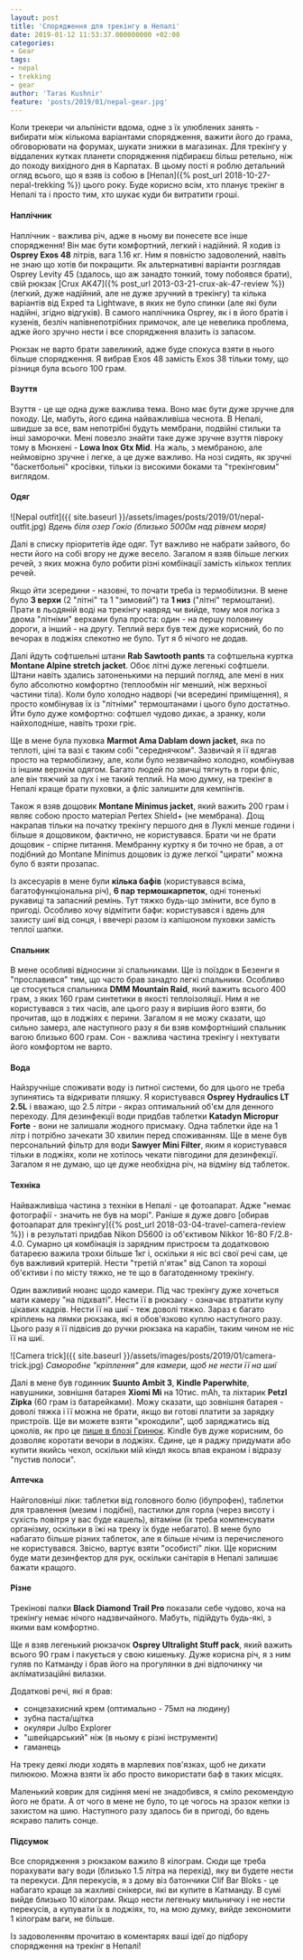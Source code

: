 ```yaml
---
layout: post
title: 'Спорядження для трекінгу в Непалі'
date: 2019-01-12 11:53:37.000000000 +02:00
categories:
- Gear
tags:
- nepal
- trekking
- gear
author: 'Taras Kushnir'
feature: 'posts/2019/01/nepal-gear.jpg'
---
```


Коли трекери чи альпіністи вдома, одне з їх улюблених занять - вибирати між кількома варіантами спорядження, важити його до грама, обговорювати на форумах, шукати знижки в магазинах. Для трекінгу у віддалених кутках планети спорядження підбираєш більш ретельно, ніж до походу вихідного дня в Карпатах. В цьому пості я роблю детальний огляд всього, що я взяв із собою в [Непал]({% post_url 2018-10-27-nepal-trekking %}) цього року. Буде корисно всім, хто планує трекінг в Непалі та і просто тим, хто шукає куди би витратити гроші.

<!--more-->

#### Наплічник

Наплічник - важлива річ, адже в ньому ви понесете все інше спорядження! Він має бути комфортний, легкий і надійний. Я ходив із **Osprey Exos 48** літрів, вага 1.16 кг. Ним я повністю задоволений, навіть не знаю що хотів би покращити. Як альтернативні варіанти розглядав Osprey Levity 45 (здалось, що аж занадто тонкий, тому побоявся брати), свій рюкзак [Crux AK47]({% post_url 2013-03-21-crux-ak-47-review %}) (легкий, дуже надійний, але не дуже зручний в трекінгу) та кілька варіантів від Exped та Lightwave, в яких не було спинки (але які були надійні, згідно відгуків). В самого наплічника Osprey, як і в його братів і кузенів, безліч напівнепотрібних примочок, але це невелика проблема, адже його зручно нести і все спорядження влазить із запасом.

Рюкзак не варто брати завеликий, адже буде спокуса взяти в нього більше спорядження. Я вибрав Exos 48 замість Exos 38 тільки тому, що різниця була всього 100 грам.

#### Взуття

Взуття - це ще одна дуже важлива тема. Воно має бути дуже зручне для походу. Це, мабуть, його єдина найважливіша чеснота. В Непалі, швидше за все, вам непотрібні будуть мембрани, подвійні стильки та інші заморочки. Мені повезло знайти таке дуже зручне взуття півроку тому в Мюнхені - **Lowa Inox Gtx Mid**. На жаль, з мембраною, але неймовірно зручне і легке, а це дуже важливо. На нозі сидять, як зручні "баскетбольні" кросівки, тільки із високими боками та "трекінговим" виглядом.

#### Одяг

![Nepal outfit]({{ site.baseurl }}/assets/images/posts/2019/01/nepal-outfit.jpg)
*Вдень біля озер Гокіо (близько 5000м над рівнем моря)*

Далі в списку пріоритетів йде одяг. Тут важливо не набрати зайвого, бо нести його на собі вгору не дуже весело. Загалом я взяв більше легких речей, з яких можна було робити різні комбінації замість кількох теплих речей.

Якщо йти зсередини - назовні, то почати треба із термобілизни. В мене було **3 верхи** (2 "літні" та 1 "зимовий") та **1 низ** ("літні" термоштани). Прати в льодяній воді на трекінгу навряд чи вийде, тому моя логіка з двома "літніми" верхами була проста: один - на першу половину дороги, а інший - на другу. Теплий верх був теж дуже корисний, бо по вечорах в лоджіях спекотно не було. Тут я б нічого не додав.

Далі йдуть софтшельні штани **Rab Sawtooth pants** та софтшельна куртка **Montane Alpine stretch jacket**. Обоє літні дуже легенькі софтшели. Штани навіть здались затоненькими на перший погляд, але мені в них було абсолютно комфортно (теплообмін ніг менший, ніж верхньої частини тіла). Коли було холодно надворі (чи всередині приміщення), я просто комбінував їх із "літніми" термоштанами і цього було достатньо. Йти було дуже комфортно: софтшел чудово дихає, а зранку, коли найхолодніше, навіть трохи гріє.

Ще в мене була пуховка **Marmot Ama Dablam down jacket**, яка по теплоті, ціні та вазі є таким собі "середнячком". Зазвичай я її вдягав просто на термобілизну, але, коли було незвичайно холодно, комбінував із іншим верхнім одягом. Багато людей по звичці тягнуть в гори фліс, але він тяжчий за пух і не такий теплий. На мою думку, на трекінг в Непалі краще брати пуховки, а фліс залишити для кемпінгів.

Також я взяв дощовик **Montane Minimus jacket**, який важить 200 грам і являє собою просто матеріал Pertex Shield+ (не мембрана). Дощ накрапав тільки на початку трекінгу першого дня в Луклі менше години і більше я дощовиком, фактично, не користувався. Брати чи не брати дощовик - спірне питання. Мембранну куртку я би точно не брав, а от подібний до Montane Minimus дощовик із дуже легкої "цирати" можна було б взяти прозапас.

Із аксесуарів в мене були **кілька бафів** (користувався всіма, багатофункціональна річ), **6 пар термошкарпеток**, одні тоненькі рукавиці та запасний ремінь. Тут тяжко будь-що змінити, все було в пригоді. Особливо хочу відмітити бафи: користувався і вдень для захисту шиї від сонця, і ввечері разом із капішоном пуховки замість теплої шапки.

#### Спальник

В мене особливі відносини зі спальниками. Ще із поїздок в Безенги я "прославився" тим, що часто брав занадто легкі спальники. Особливо це стосується спальника **DMM Mountain Raid**, який важить всього 400 грам, з яких 160 грам синтетики в якості теплоізоляції. Ним я не користувався з тих часів, але цього разу я вирішив його взяти, бо прочитав, що в лоджіях є перини. Загалом я не можу сказати, що сильно замерз, але наступного разу я би взяв комфортніший спальник вагою близько 600 грам. Сон - важлива частина трекінгу і нехтувати його комфортом не варто.

#### Вода

Найзручніше споживати воду із питної системи, бо для цього не треба зупинятись та відкривати пляшку. Я користувався **Osprey Hydraulics LT 2.5L** і вважаю, що 2.5 літри - якраз оптимальний об'єм для денного переходу. Для дезинфекції води придбав таблетки **Katadyn Micropur Forte** - вони не залишали жодного присмаку. Одна таблетки йде на 1 літр і потрібно зачекати 30 хвилин перед споживанням. Ще в мене був персональний фільтр для води **Sawyer Mini Filter**, яким я користувався тільки в лоджіях, коли не хотілось чекати півгодини для дезинфекції. Загалом я не думаю, що це дуже необхідна річ, на відміну від таблеток.

#### Техніка

Найважливіша частина з техніки в Непалі - це фотоапарат. Адже "немає фотографії - значить не був на морі". Раніше я дуже довго [обирав фотоапарат для трекінгу]({% post_url 2018-03-04-travel-camera-review %}) і в результаті придбав Nikon D5600 із об'єктивом Nikkor 16-80 F/2.8-4.0. Сумарно ця комбінація із зарядним пристроєм та додатковою батареєю важила трохи більше 1кг і, оскільки я ніс всі свої речі сам, це був важливий критерій. Нести "третій п'ятак" від Canon та хороші об'єктиви і по місту тяжко, не те що в багатоденному трекінгу.

Один важливий нюанс щодо камери. Під час трекінгу дуже хочеться мати камеру "на підхваті". Нести її в рюкзаку - означає втратити купу цікавих кадрів. Нести її на шиї - теж доволі тяжко. Зараз є багато кріплень на лямки рюкзака, які я обов'язково куплю наступного разу. Цього разу я її підвісив до ручки рюкзака на карабін, таким чином не ніс її на шиї.

![Camera trick]({{ site.baseurl }}/assets/images/posts/2019/01/camera-trick.jpg)
*Саморобне "кріплення" для камери, щоб не нести її на шиї*

Далі в мене був годинник **Suunto Ambit 3**, **Kindle Paperwhite**, навушники, зовнішня батарея **Xiomi Mi** на 10тис. mAh, та ліхтарик **Petzl Zipka** (60 грам із батарейками). Можу сказати, що зовнішня батарея - доволі тяжка і її можна не брати, якщо ви готові платити за зарядку пристроїв. Ще ви можете взяти "крокодили", щоб заряджатись від цоколів, як про це [пише в блозі Гринюк](http://blog.gryniuk.com/%D1%89%D0%BE-%D0%B1%D1%80%D0%B0%D1%82%D0%B8-%D0%BD%D0%B0-%D1%82%D1%80%D0%B5%D0%BA%D1%96%D0%BD%D0%B3-%D0%B2-%D0%BD%D0%B5%D0%BF%D0%B0%D0%BB/). Kindle був дуже корисним, бо дозволяє коротати вечори в лоджіях. Єдине, це я раджу придумати або купити якийсь чехол, оскільки мій кіндл якось впав екраном і відразу "пустив полоси".

#### Аптечка

Найголовніші ліки: таблетки від головного болю (ібупрофен), таблетки для травлення (мезим і подібні), пастилки для горла (через висоту і сухість повітря у вас буде кашель), вітаміни (їх треба компенсувати організму, оскільки в їжі на треку їх буде небагато). В мене було набагато більше різних таблеток, але я більше нічим із перечисленого не користувався. Звісно, вартує взяти "особисті" ліки. Ще корисним буде мати дезинфектор для рук, оскільки санітарія в Непалі залишає бажати кращого.

#### Різне

Трекінові палки **Black Diamond Trail Pro** показали себе чудово, хоча на трекінгу немає нічого надзвичайного. Мабуть, підійдуть будь-які, з якими вам комфортно.

Ще я взяв легенький рюкзачок **Osprey Ultralight Stuff pack**, який важить всього 90 грам і пакується у свою кишеньку. Дуже корисна річ, я з ним гуляв по Катманду і брав його на прогулянки в дні відпочинку чи акліматизаційні вилазки.

Додаткові речі, які я брав:

* сонцезахисний крем (оптимально - 75мл на людину)
* зубна паста/щітка
* окуляри Julbo Explorer
* "швейцарський" ніж (в ньому є різні інструменти)
* гаманець

На треку деякі люди ходять в марлевих пов'язках, щоб не дихати пилюкою. Можна взяти їх або просто використати баф в таких місцях.

Маленький коврик для сидіння мені не знадобився, я сміло рекомендую його не брати. А от чого в мене не було, то це чогось на зразок кепки із захистом на шию. Наступного разу здалось би в пригоді, бо вдень яскраво палить сонце.

#### Підсумок

Все спорядження з рюкзаком важило 8 кілограм. Сюди ще треба порахувати вагу води (близько 1.5 літра на перехід), яку ви будете нести та перекуси. Для перекусів, я з дому віз батончики Clif Bar Bloks - це набагато краще за жахливі снікерси, які ви купите в Катманду. В сумі вийде близько 10 кілограм. Якщо нести легеньку мильничку і не нести перекусів, а купувати їх в лоджіях, то, на мою думку, вийде зекономити 1 кілограм ваги, не більше.

Із задоволенням прочитаю в коментарях ваші ідеї до підбору спорядження на трекінг в Непалі!